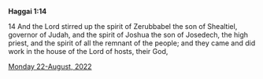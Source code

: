 **Haggai 1:14**

14 And the Lord stirred up the spirit of Zerubbabel the son of Shealtiel, governor of Judah, and the spirit of Joshua the son of Josedech, the high priest, and the spirit of all the remnant of the people; and they came and did work in the house of the Lord of hosts, their God,

[Monday 22-August, 2022](https://t.me/s/daily_scripture)
